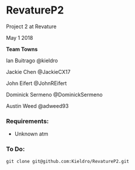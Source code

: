 # RevatureP2
Project 2 at Revature

May 1 2018

**Team Towns**

Ian Buitrago @kieldro 

Jackie Chen @JackieCX17

John Eifert @JohnREifert 

Dominick Sermeno @DominickSermeno 

Austin Weed @adweed93 

### Requirements:
* Unknown atm



### To Do:
`git clone git@github.com:Kieldro/RevatureP2.git`
